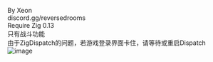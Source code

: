 By Xeon<br>
discord.gg/reversedrooms<br>
Require Zig 0.13<br>
只有战斗功能<br>
由于ZigDispatch的问题，若游戏登录界面卡住，请等待或重启Dispatch<br>
![image](https://github.com/user-attachments/assets/f1e21ab6-5ba8-4655-aac0-f32391f79592)
